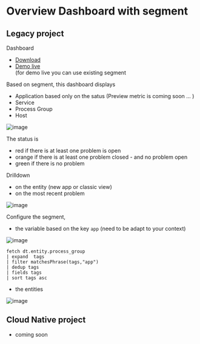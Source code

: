 # Overview Dashboard with segment

## Legacy project

Dashboard 
- [Download](https://raw.githubusercontent.com/dynatrace-ace-services/segment/refs/heads/main/_OverviewWithSegment-Web_Service_Process_Host.json?token=GHSAT0AAAAAACWJKLTPDLOXFKR7ABJLQGT2Z2N5SWA)
- [Demo live](https://guu84124.apps.dynatrace.com/ui/document/v0/#share=fbf50a53-b913-4a32-980f-52488a9c8fc0)  
(for demo live you can use existing segment 

Based on segment, this dashboard displays 
- Application based only on the satus (Preview metric is coming soon ... ) 
- Service
- Process Group
- Host

![image](https://github.com/user-attachments/assets/d42d76ef-6536-4802-9768-3b5bd82ca9c9)


The status is 
- red if there is at least one problem is open
- orange if there is at least one problem closed - and no problem open
- green if there is no problem

Drilldown 
- on the entity (new app or classic view)
- on the most recent problem  

![image](https://github.com/user-attachments/assets/ed780cb7-9822-475f-8eb5-66e5a4685899)


Configure the segment,
- the variable based on the key `app` (need to be adapt to your context)

![image](https://github.com/user-attachments/assets/80c3e461-5af9-44c0-9c2b-0a19c02f101c)

```
fetch dt.entity.process_group
| expand  tags
| filter matchesPhrase(tags,"app")
| dedup tags
| fields tags
| sort tags asc
```


- the entities

![image](https://github.com/user-attachments/assets/e93af1b2-fb1b-4dbf-b58e-20f4ba920a7e)

## Cloud Native project

- coming soon
